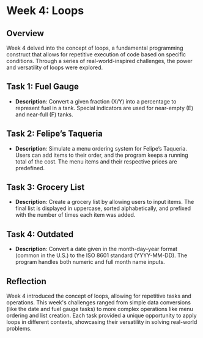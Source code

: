 # Week 4: Loops

## Overview
Week 4 delved into the concept of loops, a fundamental programming construct that allows for repetitive execution of code based on specific conditions. Through a series of real-world-inspired challenges, the power and versatility of loops were explored.

## Task 1: Fuel Gauge
- **Description**: Convert a given fraction (X/Y) into a percentage to represent fuel in a tank. Special indicators are used for near-empty (E) and near-full (F) tanks.

## Task 2: Felipe’s Taqueria
- **Description**: Simulate a menu ordering system for Felipe’s Taqueria. Users can add items to their order, and the program keeps a running total of the cost. The menu items and their respective prices are predefined.

## Task 3: Grocery List
- **Description**: Create a grocery list by allowing users to input items. The final list is displayed in uppercase, sorted alphabetically, and prefixed with the number of times each item was added.

## Task 4: Outdated
- **Description**: Convert a date given in the month-day-year format (common in the U.S.) to the ISO 8601 standard (YYYY-MM-DD). The program handles both numeric and full month name inputs.

## Reflection
Week 4 introduced the concept of loops, allowing for repetitive tasks and operations. This week's challenges ranged from simple data conversions (like the date and fuel gauge tasks) to more complex operations like menu ordering and list creation. Each task provided a unique opportunity to apply loops in different contexts, showcasing their versatility in solving real-world problems.